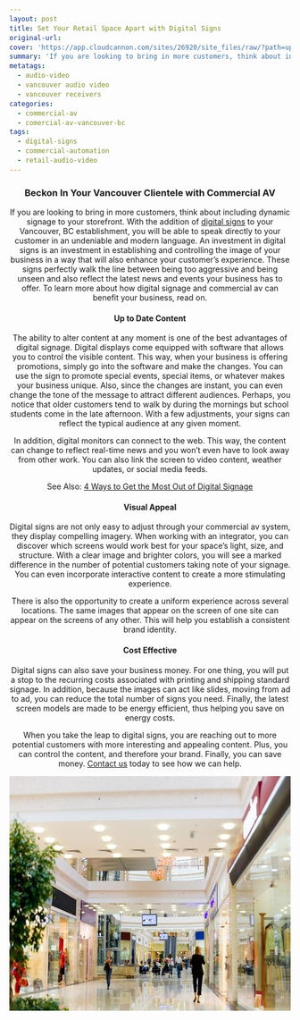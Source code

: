 ```yaml
---
layout: post
title: Set Your Retail Space Apart with Digital Signs
original-url:
cover: 'https://app.cloudcannon.com/sites/26920/site_files/raw/?path=uploads/versions/set-your-retail-space-apart-with-digital-signs---x0-0-900-600-630-420x---.jpg&timestamp=1480525963239'
summary: 'If you are looking to bring in more customers, think about including dynamic signage to your storefront. With the addition of digital signs to your Vancouver, BC establishment, you will be able to speak directly to your customer in an undeniable and modern language. An investment in digital signs is an investment in establishing and controlling the image of your business in a way that will also enhance your customer’s experience. These signs perfectly walk the line between being too aggressive and being unseen and also reflect the latest news and events your business has to offer. To learn more about how digital signage and commercial av can benefit your business, read on.'
metatags:
  - audio-video
  - vancouver audio video
  - vancouver receivers
categories:
  - commercial-av
  - comercial-av-vancouver-bc
tags:
  - digital-signs
  - commercial-automation
  - retail-audio-video
---
```



<div class="post-body entry-content" id="post-body-4174872115541856377" itemprop="description articleBody"><div style="text-align: center;"><h3>Beckon In Your Vancouver Clientele with Commercial AV</h3><p>If you are looking to bring in more customers, think about including dynamic signage to your storefront. With the addition of <a href="https://westcoastavgallery.ca/services/commercial/other">digital signs</a> to your Vancouver, BC establishment, you will be able to speak directly to your customer in an undeniable and modern language. An investment in digital signs is an investment in establishing and controlling the image of your business in a way that will also enhance your customer&rsquo;s experience. These signs perfectly walk the line between being too aggressive and being unseen and also reflect the latest news and events your business has to offer. To learn more about how digital signage and commercial av can benefit your business, read on.</p><h4>Up to Date Content</h4><p>The ability to alter content at any moment is one of the best advantages of digital signage. Digital displays come equipped with software that allows you to control the visible content. This way, when your business is offering promotions, simply go into the software and make the changes. You can use the sign to promote special events, special items, or whatever makes your business unique. Also, since the changes are instant, you can even change the tone of the message to attract different audiences. Perhaps, you notice that older customers tend to walk by during the mornings but school students come in the late afternoon. With a few adjustments, your signs can reflect the typical audience at any given moment.</p><p>In addition, digital monitors can connect to the web. This way, the content can change to reflect real-time news and you won&rsquo;t even have to look away from other work. You can also link the screen to video content, weather updates, or social media feeds.</p><p>See Also: <a href="http://blog.westcoastavgallery.ca/2015/08/19/4-ways-to-get-the-most-out-of-your-digital-signage/">4 Ways to Get the Most Out of Digital Signage</a></p><h4>Visual Appeal</h4><p>Digital signs are not only easy to adjust through your commercial av system, they display compelling imagery. When working with an integrator, you can discover which screens would work best for your space&rsquo;s light, size, and structure. With a clear image and brighter colors, you will see a marked difference in the number of potential customers taking note of your signage. You can even incorporate interactive content to create a more stimulating experience.</p><p>There is also the opportunity to create a uniform experience across several locations. The same images that appear on the screen of one site can appear on the screens of any other. This will help you establish a consistent brand identity.</p><h4>Cost Effective</h4><p>Digital signs can also save your business money. For one thing, you will put a stop to the recurring costs associated with printing and shipping standard signage. In addition, because the images can act like slides, moving from ad to ad, you can reduce the total number of signs you need. Finally, the latest screen models are made to be energy efficient, thus helping you save on energy costs.</p><p>When you take the leap to digital signs, you are reaching out to more potential customers with more interesting and appealing content. Plus, you can control the content, and therefore your brand. Finally, you can save money. <a href="https://westcoastavgallery.ca/contact">Contact us</a> today to see how we can help.</p></div><img alt="" width="630" height="420" src="/uploads/versions/set-your-retail-space-apart-with-digital-signs---x0-0-900-600-630-420x---.jpg" /><div class="separator" style="clear: both; text-align: center;">&nbsp;</div><div style="clear: both;">&nbsp;</div></div>